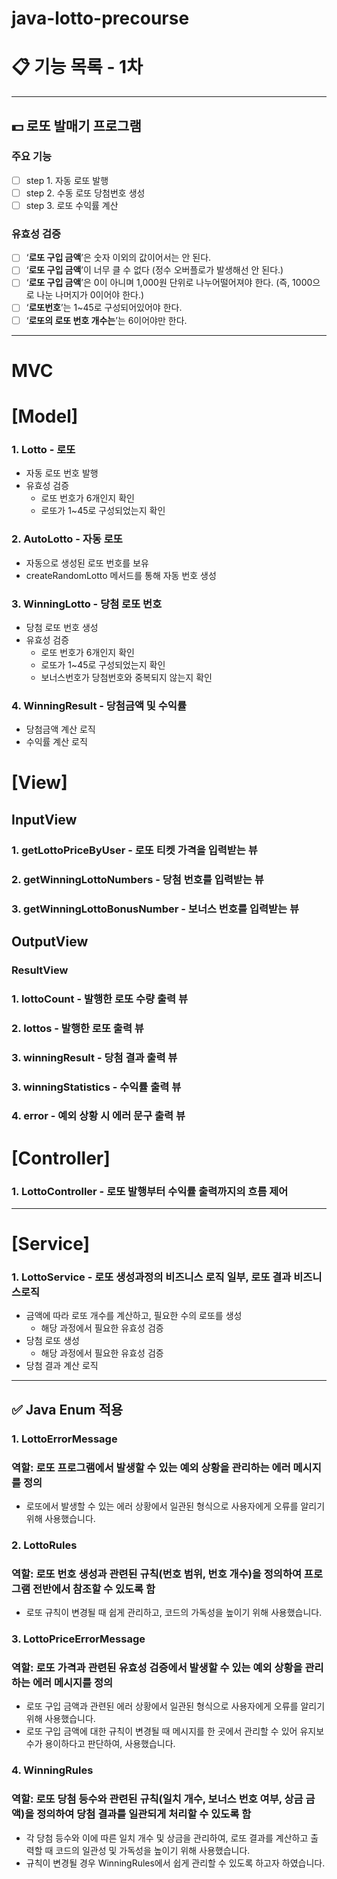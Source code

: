 # java-lotto-precourse

# 📋 기능 목록 - 1차

---

## 💵 로또 발매기 프로그램

### 주요 기능

- [ ]  step 1. 자동 로또 발행
- [ ]  step 2. 수동 로또 당첨번호 생성
- [ ]  step 3. 로또 수익률 계산

### 유효성 검증

- [ ]  ‘**로또 구입 금액**’은 숫자 이외의 값이어서는 안 된다.
- [ ]  ‘**로또 구입 금액**’이 너무 클 수 없다 (정수 오버플로가 발생해선 안 된다.)
- [ ]  ‘**로또 구입 금액**’은 0이 아니며 1,000원 단위로 나누어떨어져야 한다. (즉, 1000으로 나눈 나머지가 0이어야 한다.)
- [ ]  ‘**로또번호**’는 1~45로 구성되어있어야 한다.
- [ ]  ‘**로또의 로또 번호 개수는**’는 6이어야만 한다.

---

# MVC

# **[Model]**

### 1. Lotto - 로또

- 자동 로또 번호 발행
- 유효성 검증
  - 로또 번호가 6개인지 확인
  - 로또가 1~45로 구성되었는지 확인

### 2. AutoLotto - 자동 로또

- 자동으로 생성된 로또 번호를 보유
- createRandomLotto 메서드를 통해 자동 번호 생성

### 3. WinningLotto - 당첨 로또 번호

- 당첨 로또 번호 생성
- 유효성 검증
  - 로또 번호가 6개인지 확인
  - 로또가 1~45로 구성되었는지 확인
  - 보너스번호가 당첨번호와 중복되지 않는지 확인

### 4. WinningResult - 당첨금액 및 수익률

- 당첨금액 계산 로직
- 수익률 계산 로직

# [View]

## InputView

### 1. getLottoPriceByUser - 로또 티켓 가격을 입력받는 뷰

### 2. getWinningLottoNumbers - 당첨 번호를 입력받는 뷰

### 3. getWinningLottoBonusNumber - 보너스 번호를 입력받는 뷰

## OutputView

### ResultView

### 1. lottoCount - 발행한 로또 수량 출력 뷰

### 2. lottos - 발행한 로또 출력 뷰

### 3. winningResult - 당첨 결과 출력 뷰

### 3. winningStatistics - 수익률 출력 뷰

### 4. error - 예외 상황 시 에러 문구 출력 뷰 

# [Controller]

### 1. LottoController - 로또 발행부터 수익률 출력까지의 흐름 제어

---
# [Service]

### 1. LottoService - 로또 생성과정의 비즈니스 로직 일부, 로또 결과 비즈니스로직
- 금액에 따라 로또 개수를 계산하고, 필요한 수의 로또를 생성 
  - 해당 과정에서 필요한 유효성 검증
- 당첨 로또 생성
  - 해당 과정에서 필요한 유효성 검증
- 당첨 결과 계산 로직

---

## ✅ Java Enum 적용

### 1. LottoErrorMessage
### 역할: 로또 프로그램에서 발생할 수 있는 예외 상황을 관리하는 에러 메시지를 정의
- 로또에서 발생할 수 있는 에러 상황에서 일관된 형식으로 사용자에게 오류를 알리기 위해 사용했습니다.

### 2. LottoRules
### 역할: 로또 번호 생성과 관련된 규칙(번호 범위, 번호 개수)을 정의하여 프로그램 전반에서 참조할 수 있도록 함
- 로또 규칙이 변경될 때 쉽게 관리하고, 코드의 가독성을 높이기 위해 사용했습니다.

### 3. LottoPriceErrorMessage
### 역할: 로또 가격과 관련된 유효성 검증에서 발생할 수 있는 예외 상황을 관리하는 에러 메시지를 정의
- 로또 구입 금액과 관련된 에러 상황에서 일관된 형식으로 사용자에게 오류를 알리기 위해 사용했습니다.
- 로또 구입 금액에 대한 규칙이 변경될 때 메시지를 한 곳에서 관리할 수 있어 유지보수가 용이하다고 판단하여, 사용했습니다.

### 4. WinningRules
### 역할: 로또 당첨 등수와 관련된 규칙(일치 개수, 보너스 번호 여부, 상금 금액)을 정의하여 당첨 결과를 일관되게 처리할 수 있도록 함
- 각 당첨 등수와 이에 따른 일치 개수 및 상금을 관리하여, 로또 결과를 계산하고 출력할 때 코드의 일관성 및 가독성을 높이기 위해 사용했습니다.
- 규칙이 변경될 경우 WinningRules에서 쉽게 관리할 수 있도록 하고자 하였습니다.